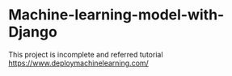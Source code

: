 # Machine-learning-model-with-Django

This project is incomplete and referred tutorial https://www.deploymachinelearning.com/
